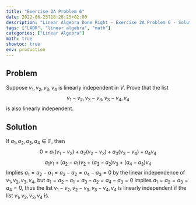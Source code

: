 ```yaml
---
title: "Exercise 2A Problem 6"
date: 2022-06-25T18:28:25+02:00
description: "Linear Algebra Done Right - Exercise 2A Problem 6 - Solution"
tags: ["LADR", "linear algebra", "math"]
categories: ["Linear Algebra"]
math: true
showtoc: true
env: production
---
```


## Problem
Suppose $v_1, v_2, v_3, v_4$ is linearly independent in $V$. Prove that the list
$$v_1 - v_2, v_2 - v_3, v_3 - v_4, v_4$$
is also linearly independent.

## Solution
If $a_1, a_2, a_3, a_4 \in \mathbb{F}$, then 
$$0 = a_1(v_1 - v_2) + a_2(v_2 - v_3) + a_3(v_3 - v_4) + a_4v_4$$
$$a_1v_1 + (a_2 - a_1)v_2 + (a_3 - a_2)v_3 + (a_4 - a_3)v_4$$
Implies $a_1 = a_2 - a_1 = a_3 - a_2 = a_4 - a_3 = 0$ by the linear independence of $v_1, v_2, v_3, v_4$, but $a_1 = a_2 - a_1 = a_3 - a_2 = a_4 - a_3 = 0$ implies $a_1 = a_2 = a_3 = a_4 = 0$, thus the list $v_1 - v_2, v_2 - v_3, v_3 - v_4, v_4$ is linearly independent if the list $v_1, v_2, v_3, v_4$ is.




